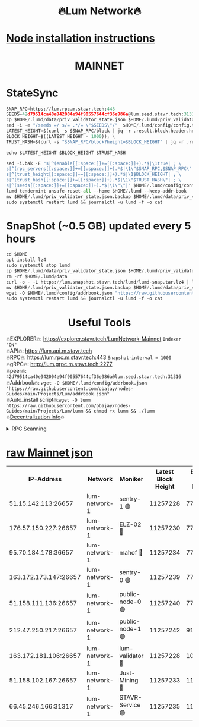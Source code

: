 <h1 align="center"> 🔥Lum Network🔥</h1>

[Node installation instructions](https://github.com/obajay/nodes-Guides/tree/main/Projects/Lum)
=
<h1 align="center"> MAINNET</h1>

# StateSync
```python
SNAP_RPC=https://lum.rpc.m.stavr.tech:443
SEEDS=42d79514ca40e942004e94f90557644cf36e986a@lum.seed.stavr.tech:31316
cp $HOME/.lumd/data/priv_validator_state.json $HOME/.lumd/priv_validator_state.json.backup
sed -i -e "/seeds =/ s/= .*/= \"$SEEDS\"/"  $HOME/.lumd/config/config.toml
LATEST_HEIGHT=$(curl -s $SNAP_RPC/block | jq -r .result.block.header.height); \
BLOCK_HEIGHT=$((LATEST_HEIGHT - 1000)); \
TRUST_HASH=$(curl -s "$SNAP_RPC/block?height=$BLOCK_HEIGHT" | jq -r .result.block_id.hash)

echo $LATEST_HEIGHT $BLOCK_HEIGHT $TRUST_HASH

sed -i.bak -E "s|^(enable[[:space:]]+=[[:space:]]+).*$|\1true| ; \
s|^(rpc_servers[[:space:]]+=[[:space:]]+).*$|\1\"$SNAP_RPC,$SNAP_RPC\"| ; \
s|^(trust_height[[:space:]]+=[[:space:]]+).*$|\1$BLOCK_HEIGHT| ; \
s|^(trust_hash[[:space:]]+=[[:space:]]+).*$|\1\"$TRUST_HASH\"| ; \
s|^(seeds[[:space:]]+=[[:space:]]+).*$|\1\"\"|" $HOME/.lumd/config/config.toml
lumd tendermint unsafe-reset-all --home $HOME/.lumd --keep-addr-book
mv $HOME/.lumd/priv_validator_state.json.backup $HOME/.lumd/data/priv_validator_state.json
sudo systemctl restart lumd && journalctl -u lumd -f -o cat
```
# SnapShot (~0.5 GB) updated every 5 hours
```python
cd $HOME
apt install lz4
sudo systemctl stop lumd
cp $HOME/.lumd/data/priv_validator_state.json $HOME/.lumd/priv_validator_state.json.backup
rm -rf $HOME/.lumd/data
curl -o - -L https://lum.snapshot.stavr.tech/lumd/lumd-snap.tar.lz4 | lz4 -c -d - | tar -x -C $HOME/.lumd --strip-components 2
mv $HOME/.lumd/priv_validator_state.json.backup $HOME/.lumd/data/priv_validator_state.json
wget -O $HOME/.lumd/config/addrbook.json "https://raw.githubusercontent.com/obajay/nodes-Guides/main/Projects/Lum/addrbook.json"
sudo systemctl restart lumd && journalctl -u lumd -f -o cat
```

 <h1 align="center"> Useful Tools</h1>

🔥EXPLORER🔥:     https://explorer.stavr.tech/LumNetwork-Mainnet        `Indexer "ON"` \
🔥API🔥:          https://lum.api.m.stavr.tech \
🔥RPC🔥:          https://lum.rpc.m.stavr.tech:443              `Snapshot-interval = 1000` \
🔥gRPC🔥:         http://lum.grpc.m.stavr.tech:2277 \
🔥peer🔥:         `42d79514ca40e942004e94f90557644cf36e986a@lum.seed.stavr.tech:31316` \
🔥Addrbook🔥:  `wget -O $HOME/.lumd/config/addrbook.json "https://raw.githubusercontent.com/obajay/nodes-Guides/main/Projects/Lum/addrbook.json"` \
🔥Auto_install script🔥:`wget -O lumm https://raw.githubusercontent.com/obajay/nodes-Guides/main/Projects/Lum/lumm && chmod +x lumm && ./lumm` \
🔥[Decentralization Info](https://github.com/obajay/StateSync-snapshots/tree/main/Projects/Lum/Decentralization)🔥

<details>
<summary>RPC Scanning</summary>

<h2 align="center"> We scan nodes in real time every 4 hours. And we provide the final result of RPC endpoints.
We cannot influence the operation of these nodes in any way. </h2>


```python
If Voting Power is higher than 0 --> then the Node is a validator of the network and may be subject to attack and be a potential threat to the chain.
```
```python
We marked such validators with a red symbol
```

</details>

[raw Mainnet json](https://rpc-check.lum.stavr.tech/lum/rpclum_result.json)
=



<table><tr><th>IP-Address</th><th>Network</th><th>Moniker</th><th>Latest Block Height</th><th>Earliest Block Height</th><th>Catching Up</th><th>Tx Index</th><th>Voting Power</th><th>Scan Time</th></tr><tr><td>51.15.142.113:26657</td><td>lum-network-1</td><td>sentry-1 🟢</td><td>11257228</td><td>7798847</td><td>False</td><td>on</td><td>0</td><td>2024-01-23T19:30:17.889463190UTC</td></tr><tr><td>176.57.150.227:26657</td><td>lum-network-1</td><td>ELZ-02 🔴</td><td>11257230</td><td>7798847</td><td>False</td><td>off</td><td>4302563</td><td>2024-01-23T19:30:30.562008942UTC</td></tr><tr><td>95.70.184.178:36657</td><td>lum-network-1</td><td>mahof 🔴</td><td>11257234</td><td>7798847</td><td>False</td><td>on</td><td>2661915</td><td>2024-01-23T19:30:49.737569994UTC</td></tr><tr><td>163.172.173.147:26657</td><td>lum-network-1</td><td>sentry-0 🟢</td><td>11257239</td><td>7798847</td><td>False</td><td>on</td><td>0</td><td>2024-01-23T19:31:19.453480262UTC</td></tr><tr><td>51.158.111.136:26657</td><td>lum-network-1</td><td>public-node-0 🟢</td><td>11257240</td><td>7798847</td><td>False</td><td>on</td><td>0</td><td>2024-01-23T19:31:28.012249563UTC</td></tr><tr><td>212.47.250.217:26657</td><td>lum-network-1</td><td>public-node-1 🟢</td><td>11257242</td><td>9165230</td><td>False</td><td>on</td><td>0</td><td>2024-01-23T19:31:36.480618606UTC</td></tr><tr><td>163.172.181.106:26657</td><td>lum-network-1</td><td>lum-validator 🔴</td><td>11257228</td><td>10900615</td><td>False</td><td>on</td><td>168897577</td><td>2024-01-23T19:30:15.524791747UTC</td></tr><tr><td>51.158.102.167:26657</td><td>lum-network-1</td><td>Just-Mining 🔴</td><td>11257233</td><td>11127896</td><td>False</td><td>off</td><td>91653560</td><td>2024-01-23T19:30:47.297804572UTC</td></tr><tr><td>66.45.246.166:31317</td><td>lum-network-1</td><td>STAVR-Service 🟢</td><td>11257235</td><td>11255001</td><td>False</td><td>on</td><td>0</td><td>2024-01-23T19:30:58.542683961UTC</td></tr></table>